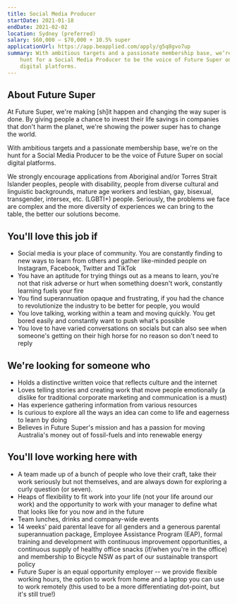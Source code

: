 ```yaml
---
title: Social Media Producer
startDate: 2021-01-18
endDate: 2021-02-02
location: Sydney (preferred)
salary: $60,000 – $70,000 + 10.5% super
applicationUrl: https://app.beapplied.com/apply/g5q8gvo7up
summary: With ambitious targets and a passionate membership base, we’re on the
    hunt for a Social Media Producer to be the voice of Future Super on social
    digital platforms.
---
```


## About Future Super

At Future Super, we're making [sh]it happen and changing the way super is done. By giving people a chance to invest their life savings in companies that don't harm the planet, we're showing the power super has to change the world.

With ambitious targets and a passionate membership base, we're on the hunt for a Social Media Producer to be the voice of Future Super on social digital platforms.

We strongly encourage applications from Aboriginal and/or Torres Strait Islander peoples, people with disability, people from diverse cultural and linguistic backgrounds, mature age workers and lesbian, gay, bisexual, transgender, intersex, etc. (LGBTI+) people. Seriously, the problems we face are complex and the more diversity of experiences we can bring to the table, the better our solutions become.

## You'll love this job if

-   Social media is your place of community. You are constantly finding to new ways to learn from others and gather like-minded people on Instagram, Facebook, Twitter and TikTok
-   You have an aptitude for trying things out as a means to learn, you're not that risk adverse or hurt when something doesn't work, constantly learning fuels your fire
-   You find superannuation opaque and frustrating, if you had the chance to revolutionize the industry to be better for people, you would
-   You love talking, working within a team and moving quickly. You get bored easily and constantly want to push what's possible
-   You love to have varied conversations on socials but can also see when someone's getting on their high horse for no reason so don't need to reply

## We're looking for someone who

-   Holds a distinctive written voice that reflects culture and the internet
-   Loves telling stories and creating work that move people emotionally (a dislike for traditional corporate marketing and communication is a must)
-   Has experience gathering information from various resources
-   Is curious to explore all the ways an idea can come to life and eagerness to learn by doing
-   Believes in Future Super's mission and has a passion for moving Australia's money out of fossil-fuels and into renewable energy

## You'll love working here with

-   A team made up of a bunch of people who love their craft, take their work seriously but not themselves, and are always down for exploring a curly question (or seven).
-   Heaps of flexibility to fit work into your life (not your life around our work) and the opportunity to work with your manager to define what that looks like for you now and in the future
-   Team lunches, drinks and company-wide events
-   14 weeks' paid parental leave for all genders and a generous parental superannuation package, Employee Assistance Program (EAP), formal training and development with continuous improvement opportunities, a continuous supply of healthy office snacks (if/when you're in the office) and membership to Bicycle NSW as part of our sustainable transport policy
-   Future Super is an equal opportunity employer -- we provide flexible working hours, the option to work from home and a laptop you can use to work remotely (this used to be a more differentiating dot-point, but it's still true!)
